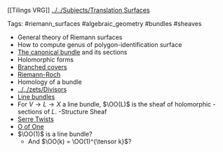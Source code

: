 [[Tilings VRG]]
[../../Subjects/Translation Surfaces](../../Subjects/Translation%20Surfaces.md)

Tags: #riemann_surfaces #algebraic_geometry #bundles #sheaves

- General theory of Riemann surfaces
- How to compute genus of polygon-identification surface
- [The canonical bundle](The%20canonical%20bundle) and its sections
- Holomorphic forms
- [Branched covers](Branched%20covers)
- [Riemann-Roch](Riemann-Roch)
- Homology of a bundle
- [../../zets/Divisors](../../zets/Divisors.md) 
- [Line bundles](Line%20bundles)
- For $V \to L \to X$ a line bundle, $\OO(L)$ is the sheaf of holomorphic - sections of $L$.
 -Structure Sheaf
- [Serre Twists](Serre%20Twists)
- [O of One](O%20of%20One)
- $\OO(1)$ is a line bundle? 
	- And $\OO(k) = \OO(1)^{\tensor k}$?
